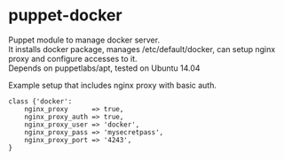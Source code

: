 # puppet-docker
Puppet module to manage docker server.  
It installs docker package, manages /etc/default/docker, can setup nginx proxy and configure accesses to it.  
Depends on puppetlabs/apt, tested on Ubuntu 14.04  


Example setup that includes nginx proxy with basic auth.

```puppet
class {'docker':
    nginx_proxy      => true,
    nginx_proxy_auth => true,
    nginx_proxy_user => 'docker',
    nginx_proxy_pass => 'mysecretpass',
    nginx_proxy_port => '4243',
}
```
